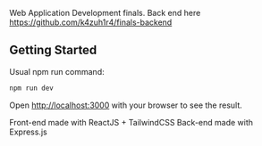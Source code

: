 Web Application Development finals. Back end here https://github.com/k4zuh1r4/finals-backend
## Getting Started

Usual npm run command:

```bash
npm run dev

```

Open [http://localhost:3000](http://localhost:3000) with your browser to see the result.

Front-end made with ReactJS + TailwindCSS
Back-end made with Express.js

